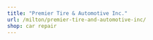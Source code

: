 ```yaml
---
title: "Premier Tire & Automotive Inc."
url: /milton/premier-tire-and-automotive-inc/
shop: car repair
---
```

